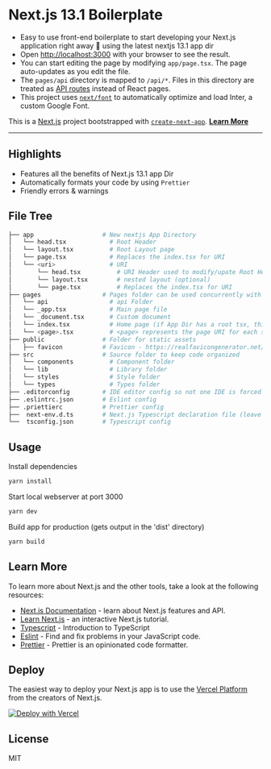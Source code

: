 # Next.js 13.1 Boilerplate

- Easy to use front-end boilerplate to start developing your Next.js application right away 💯 using the latest nextjs 13.1 app dir
- Open [http://localhost:3000](http://localhost:3000) with your browser to see the result.
- You can start editing the page by modifying `app/page.tsx`. The page auto-updates as you edit the file.
- The `pages/api` directory is mapped to `/api/*`. Files in this directory are treated as [API routes](https://nextjs.org/docs/api-routes/introduction) instead of React pages.
- This project uses [`next/font`](https://nextjs.org/docs/basic-features/font-optimization) to automatically optimize and load Inter, a custom Google Font.

This is a [Next.js](https://nextjs.org/) project bootstrapped with [`create-next-app`](https://github.com/vercel/next.js/tree/canary/packages/create-next-app).
[**Learn More**](#learn-more)

---

## Highlights

- Features all the benefits of Next.js 13.1 app Dir
- Automatically formats your code by using `Prettier`
- Friendly errors & warnings

## File Tree

```bash
├── app                   # New nextjs App Directory 
│   └── head.tsx            # Root Header
│   └── layout.tsx          # Root Layout page
│   └── page.tsx            # Replaces the index.tsx for URI
│   └── <uri>               # URI
│       └── head.tsx          # URI Header used to modify/upate Root Header (optional)
│       └── layout.tsx        # nested layout (optional)
│       └── page.tsx          # Replaces the index.tsx for URI
├── pages                 # Pages folder can be used concurrently with App Directory
│   └── api                 # api Folder
│   └── _app.tsx            # Main page file
│   └── _document.tsx       # Custom document
│   └── index.tsx           # Home page (if App Dir has a root tsx, this cannot exist otherwise there is a conflict)
│   └── <page>.tsx          # <page> represents the page URI for each site page
├── public                # Folder for static assets
│   ├── favicon           # Favicon - https://realfavicongenerator.net/
├── src                   # Source folder to keep code organized
│   └── components          # Component folder
│   └── lib                 # Library folder
│   └── styles              # Style folder
│   └── types               # Types folder
├── .editorconfig         # IDE editor config so not one IDE is forced to be used just the format
├── .eslintrc.json        # Eslint config
├── .priettierc           # Prettier config
├──  next-env.d.ts        # Next.js Typescript declaration file (leave unchanged)
└──  tsconfig.json        # Typescript config
```

## Usage

Install dependencies

```bash
yarn install
```

Start local webserver at port 3000

```bash
yarn dev
```

Build app for production (gets output in the 'dist' directory)

```bash
yarn build
```

## Learn More

To learn more about Next.js and the other tools, take a look at the following resources:

- [Next.js Documentation](https://nextjs.org/docs) - learn about Next.js features and API.
- [Learn Next.js](https://nextjs.org/learn) - an interactive Next.js tutorial.
- [Typescript](https://www.typescriptlang.org/docs/) - Introduction to TypeScript
- [Eslint](https://eslint.org/docs/user-guide) - Find and fix problems in your JavaScript code.
- [Prettier](https://prettier.io/docs/en/index.html) - Prettier is an opinionated code formatter.

## Deploy

The easiest way to deploy your Next.js app is to use the [Vercel Platform](https://vercel.com/new?utm_medium=default-template&filter=next.js&utm_source=create-next-app&utm_campaign=create-next-app-readme) from the creators of Next.js.

[![Deploy with Vercel](https://vercel.com/button)](https://vercel.com/new/project?template=)

## License

MIT
